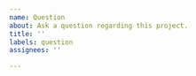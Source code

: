 ```yaml
---
name: Question
about: Ask a question regarding this project.
title: ''
labels: question
assignees: ''

---
```




